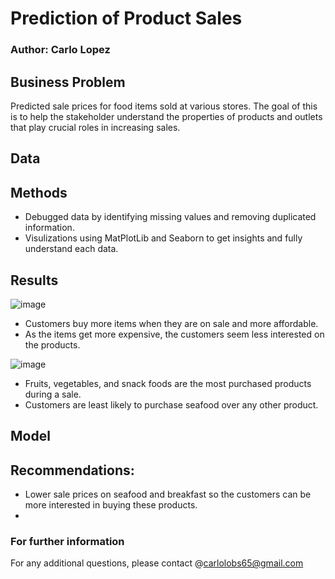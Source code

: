 # Prediction of Product Sales
### Author: Carlo Lopez

## Business Problem
Predicted sale prices for food items sold at various stores. The goal of this is to help the stakeholder understand the properties of products and outlets that play crucial roles in increasing sales.

## Data

## Methods
- Debugged data by identifying missing values and removing duplicated information.
- Visulizations using MatPlotLib and Seaborn to get insights and fully understand each data.


## Results 
![image](https://github.com/user-attachments/assets/06c024d6-b06a-4c4a-8b81-9266c7181026)

- Customers buy more items when they are on sale and more affordable.
- As the items get more expensive, the customers seem less interested on the products.

![image](https://github.com/user-attachments/assets/639f3bed-e407-419b-8a37-6b3fedcd814b)
- Fruits, vegetables, and snack foods are the most purchased products during a sale.
- Customers are least likely to purchase seafood over any other product.



## Model

## Recommendations: 
- Lower sale prices on seafood and breakfast so the customers can be more interested in buying these products.
- 
### For further information 
For any additional questions, please contact @carlolobs65@gmail.com
